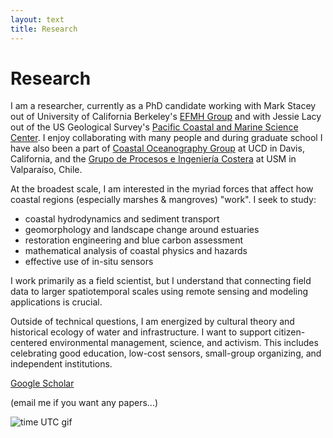 ```yaml
---
layout: text
title: Research
---
```


# Research

I am a researcher, currently as a PhD candidate working with Mark Stacey out of University of California Berkeley's <a href="http://efmh.berkeley.edu/efmhgroup/about.html">EFMH Group</a> and with Jessie Lacy out of the US Geological Survey's <a href="https://www.usgs.gov/centers/pcmsc">Pacific Coastal and Marine Science Center</a>. I enjoy collaborating with many people and during graduate school I have also been a part of <a href="https://largier.sf.ucdavis.edu">Coastal Oceanography Group</a> at UCD in Davis, California, and the <a href="http://obrasciviles.usm.cl/investigacion/lineas-de-investigacion/estudios-de-procesos-e-ingenieria-costera/">Grupo de Procesos e Ingeniería Costera</a> at USM in Valparaíso, Chile.

At the broadest scale, I am interested in the myriad forces that affect how coastal regions (especially marshes & mangroves) "work". I seek to study:

- coastal hydrodynamics and sediment transport
- geomorphology and landscape change around estuaries
- restoration engineering and blue carbon assessment
- mathematical analysis of coastal physics and hazards
- effective use of in-situ sensors 

I work primarily as a field scientist, but I understand that connecting field data to larger spatiotemporal scales using remote sensing and modeling applications is crucial. 

Outside of technical questions, I am energized by cultural theory and historical ecology of water and infrastructure. I want to support citizen-centered environmental management, science, and activism. This includes celebrating good education, low-cost sensors, small-group organizing, and independent institutions.

[Google Scholar](https://scholar.google.com/citations?user=1xjkTv0AAAAJ&hl=en&oi=ao)

(email me if you want any papers...)

![time UTC gif](https://hookrace.net/time.gif)
